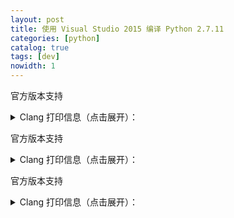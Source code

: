```yaml
---
layout: post
title: 使用 Visual Studio 2015 编译 Python 2.7.11
categories: [python]
catalog: true
tags: [dev]
nowidth: 1
---
```


官方版本支持

<details>
<summary> <font> Clang 打印信息（点击展开）：</font> </summary>
``` test linenums="1"
HandleIdentifier: 
MacroInfo 0x562a148f5a60
```
</details>


官方版本支持
<details>
<summary> <font> Clang 打印信息（点击展开）：</font> </summary>
``` test linenums="1"
HandleIdentifier: 
MacroInfo 0x562a148f5a60
```
</details>

官方版本支持
<details>
<summary> <font> Clang 打印信息（点击展开）：</font> </summary>
``` test linenums="1"
HandleIdentifier: 
MacroInfo 0x562a148f5a60
```
</details>
